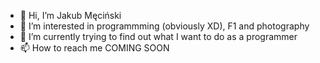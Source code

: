 - 👋 Hi, I’m Jakub Męciński
- 👀 I’m interested in programmming (obviously XD), F1 and photography
- 🌱 I’m currently trying to find out what I want to do as a programmer
- 📫 How to reach me COMING SOON

<!---
jmecinski/jmecinski is a ✨ special ✨ repository because its `README.md` (this file) appears on your GitHub profile.
You can click the Preview link to take a look at your changes.
--->
